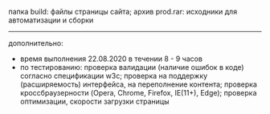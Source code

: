 папка build: файлы страницы сайта;
архив prod.rar: исходники для автоматизации и сборки
_____________
дополнительно:
- время выполнения 22.08.2020 в течении 8 - 9 часов
- по тестированию:
проверка валидации (наличие ошибок в коде) согласно спецификации w3c;
проверка на поддержку (расширяемость) интерфейса, на переполнение контента;
проверка кроссбраузерности (Opera, Chrome, Firefox, IE(11+), Edge);
проверка оптимизации, скорости загрузки страницы
